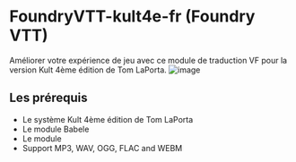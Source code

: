 # FoundryVTT-kult4e-fr (Foundry VTT)
Améliorer votre expérience de jeu avec ce module de traduction VF pour la version Kult 4ème édition de Tom LaPorta. 
![image](https://user-images.githubusercontent.com/1334405/131345773-ee37873c-c1f7-4687-81ae-79a2976b72b1.png)

## Les prérequis

 * Le système Kult 4ème édition de Tom LaPorta
 * Le module Babele
 * Le module 
 * Support MP3, WAV, OGG, FLAC and WEBM
